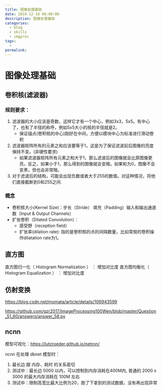 ```yaml
---
title: 图像处理基础
date: 2019-12-18 00:00:00
description: 图像处理基础
categories: 
  - blog
  - skills
  - imgproc
tags: 
  - 
permalink:
---
```

# 图像处理基础

## 卷积核(滤波器)
### 规则要求：
1. 滤波器的大小应该是奇数，这样它才有一个中心，例如3x3，5x5。有中心了，也有了半径的称呼，例如5x5大小的核的半径就是2。
    + 保证锚点(卷积核的中心)刚好在中间，方便以模块中心为标准进行滑动卷积
2. 滤波器矩阵所有的元素之和应该要等于1，这是为了保证滤波前后图像的亮度保持不变。(非硬性要求)
    + 如果滤波器矩阵所有元素之和大于1，那么滤波后的图像就会比原图像更亮，反之，如果小于1，那么得到的图像就会变暗。如果和为0，图像不会变黑，但也会非常暗。
3. 对于滤波后的结构，可能会出现负数或者大于255的数值。对这种情况，将他们直接截断到0和255之间.

### 概念
- 卷积核大小(Kernel Size)：步长（Stride） 填充（Padding）输入和输出通道数（Input & Output Channels）
- 扩张卷积（Dilated Convolution）：
    + 感受野（reception field）
    + 扩张率(dilation rate): 指的是卷积核的点的间隔数量，比如常规的卷积操作dilatation rate为1。

## 直方图
直方图归一化（ Histogram Normalization ） ： 增加对比度
直方图均衡化（ Histogram Equalization ） ： 增加对比度

## 仿射变换
https://blog.csdn.net/momata/article/details/106943599

https://github.com/gzr2017/ImageProcessing100Wen/blob/master/Question_51_60/answers/answer_58.py

## ncnn
模型可视化：https://lutzroeder.github.io/netron/

ncnn 在处理 dbnet 模型时：
1. 最长边 跟 内存、耗时 的关系密切
2. 测试中：最长边 5000 以内，可以控制到内存消耗在400M内, 普通的 2000 x 3000 的最大内存消耗在 100M 左右
3. 测试中：限制高宽比最大比例为20，跑了下拿到的测试数据，没有再出现异常
